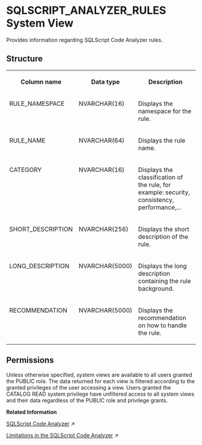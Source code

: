 <!-- loio2a2e83453ebf444291a7ccb9f4951017 -->

# SQLSCRIPT\_ANALYZER\_RULES System View

Provides information regarding SQLScript Code Analyzer rules.



<a name="loio2a2e83453ebf444291a7ccb9f4951017__section_kyq_d53_vhb"/>

## Structure


<table>
<tr>
<th valign="top">

Column name

</th>
<th valign="top">

Data type

</th>
<th valign="top">

Description

</th>
</tr>
<tr>
<td valign="top">

RULE\_NAMESPACE

</td>
<td valign="top">

NVARCHAR\(16\)

</td>
<td valign="top">

Displays the namespace for the rule.

</td>
</tr>
<tr>
<td valign="top">

RULE\_NAME

</td>
<td valign="top">

NVARCHAR\(64\)

</td>
<td valign="top">

Displays the rule name.

</td>
</tr>
<tr>
<td valign="top">

CATEGORY

</td>
<td valign="top">

NVARCHAR\(16\)

</td>
<td valign="top">

Displays the classification of the rule, for example: security, consistency, performance,...

</td>
</tr>
<tr>
<td valign="top">

SHORT\_DESCRIPTION

</td>
<td valign="top">

NVARCHAR\(256\)

</td>
<td valign="top">

Displays the short description of the rule.

</td>
</tr>
<tr>
<td valign="top">

LONG\_DESCRIPTION

</td>
<td valign="top">

NVARCHAR\(5000\)

</td>
<td valign="top">

Displays the long description containing the rule background.

</td>
</tr>
<tr>
<td valign="top">

RECOMMENDATION

</td>
<td valign="top">

NVARCHAR\(5000\)

</td>
<td valign="top">

Displays the recommendation on how to handle the rule.

</td>
</tr>
</table>



<a name="loio2a2e83453ebf444291a7ccb9f4951017__section_u4t_pvz_2zb"/>

## Permissions

Unless otherwise specified, system views are available to all users granted the PUBLIC role. The data returned for each view is filtered according to the granted privileges of the user accessing a view. Users granted the CATALOG READ system privilege have unfiltered access to all system views and their data regardless of the PUBLIC role and privilege grants.

**Related Information**  


[SQLScript Code Analyzer](https://help.sap.com/viewer/d1cb63c8dd8e4c35a0f18aef632687f0/2024_3_QRC/en-US/f7e1c7fbce6f4db49e29d7cc58b78384.html "The SQLScript Code Analyzer consists of two built-in procedures that scan CREATE FUNCTION and CREATE PROCEDURE statements and search for patterns indicating problems in code quality, security or performance.") :arrow_upper_right:

[Limitations in the SQLScript Code Analyzer](https://help.sap.com/viewer/d1cb63c8dd8e4c35a0f18aef632687f0/2024_3_QRC/en-US/2c230ed67be44187907ddd38dcb61240.html "") :arrow_upper_right:

